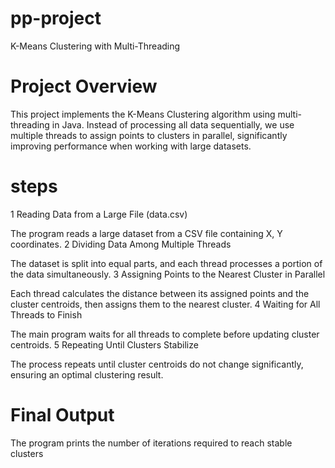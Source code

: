 # pp-project

K-Means Clustering with Multi-Threading 

# Project Overview
This project implements the K-Means Clustering algorithm using multi-threading in Java. Instead of processing all data sequentially, we use multiple threads to assign points to clusters in parallel, significantly improving performance when working with large datasets.

# steps
1 Reading Data from a Large File (data.csv)

The program reads a large dataset from a CSV file containing X, Y coordinates.
2 Dividing Data Among Multiple Threads

The dataset is split into equal parts, and each thread processes a portion of the data simultaneously.
3 Assigning Points to the Nearest Cluster in Parallel

Each thread calculates the distance between its assigned points and the cluster centroids, then assigns them to the nearest cluster.
4 Waiting for All Threads to Finish

The main program waits for all threads to complete before updating cluster centroids.
5 Repeating Until Clusters Stabilize

The process repeats until cluster centroids do not change significantly, ensuring an optimal clustering result.

# Final Output
The program prints the number of iterations required to reach stable clusters
